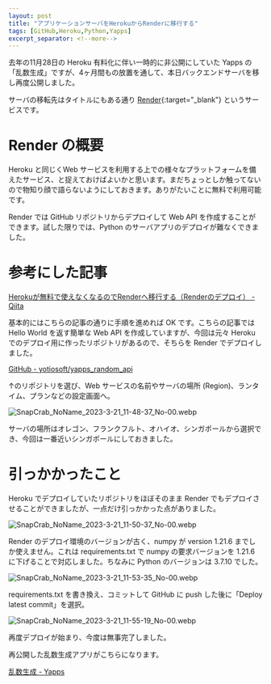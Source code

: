 ```yaml
---
layout: post
title: "アプリケーションサーバをHerokuからRenderに移行する"
tags: [GitHub,Heroku,Python,Yapps]
excerpt_separator: <!--more-->
---
```


去年の11月28日の Heroku 有料化に伴い一時的に非公開にしていた Yapps の「乱数生成」ですが、4ヶ月間もの放置を通して、本日バックエンドサーバを移し再度公開しました。

サーバの移転先はタイトルにもある通り [Render](https://render.com/){:target="_blank"} というサービスです。

<!--more-->

# Render の概要

Heroku と同じくWeb サービスを利用する上での様々なプラットフォームを備えたサービス、と捉えておけばよいかと思います。まだちょっとしか触ってないので物知り顔で語らないようにしておきます。ありがたいことに無料で利用可能です。

Render では GitHub リポジトリからデプロイして Web API を作成することができます。試した限りでは、Python のサーバアプリのデプロイが難なくできました。

# 参考にした記事

[Herokuが無料で使えなくなるのでRenderへ移行する（Renderのデプロイ） - Qiita](https://qiita.com/matsutogen/items/f29ad5c244fdca24e4cf)

基本的にはこちらの記事の通りに手順を進めれば OK です。こちらの記事では Hello World を返す簡単な Web API を作成していますが、今回は元々 Heroku でのデプロイ用に作ったリポジトリがあるので、そちらを Render でデプロイしました。

[GitHub - yotiosoft/yapps_random_api](https://github.com/yotiosoft/yapps_random_api)

↑のリポジトリを選び、Web サービスの名前やサーバの場所 (Region)、ランタイム、プランなどの設定画面へ。

![SnapCrab_NoName_2023-3-21_11-48-37_No-00.webp](../../../assets/img/post/2023-03-21/SnapCrab_NoName_2023-3-21_11-48-37_No-00.webp)

サーバの場所はオレゴン、フランクフルト、オハイオ、シンガポールから選択でき、今回は一番近いシンガポールにしておきました。

# 引っかかったこと

Heroku でデプロイしていたリポジトリをほぼそのまま Render でもデプロイさせることができましたが、一点だけ引っかかった点がありました。

![SnapCrab_NoName_2023-3-21_11-50-37_No-00.webp](../../../assets/img/post/2023-03-21/SnapCrab_NoName_2023-3-21_11-50-37_No-00.webp)

Render のデプロイ環境のバージョンが古く、numpy が version 1.21.6 までしか使えません。これは requirements.txt で numpy の要求バージョンを 1.21.6 に下げることで対応しました。ちなみに Python のバージョンは 3.7.10 でした。

![SnapCrab_NoName_2023-3-21_11-53-35_No-00.webp](../../../assets/img/post/2023-03-21/SnapCrab_NoName_2023-3-21_11-53-35_No-00.webp)

requirements.txt を書き換え、コミットして GitHub に push した後に「Deploy latest commit」を選択。

![SnapCrab_NoName_2023-3-21_11-55-19_No-00.webp](../../../assets/img/post/2023-03-21/SnapCrab_NoName_2023-3-21_11-55-19_No-00.webp)

再度デプロイが始まり、今度は無事完了しました。

再公開した乱数生成アプリがこちらになります。

[乱数生成 - Yapps](https://yapps.yotiosoft.com/random/)
